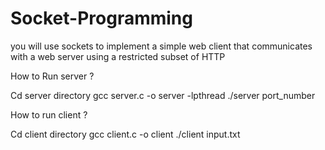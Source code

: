 # Socket-Programming
 you will use sockets to implement a simple web client that communicates with a web server using a restricted subset of HTTP

How to Run server ?

Cd server directory 
gcc server.c -o server -lpthread
./server port_number


How to run client ?

Cd client directory
gcc client.c -o client
./client input.txt
